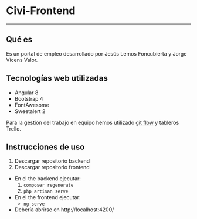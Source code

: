 # Civi-Frontend

<hr>

## Qué es

Es un portal de empleo desarrollado por Jesús Lemos Foncubierta y Jorge Vicens Valor.

## Tecnologías web utilizadas
- Angular 8
- Bootstrap 4
- FontAwesome
- Sweetalert 2

Para la gestión del trabajo en equipo hemos utilizado [git flow](https://nvie.com/posts/a-successful-git-branching-model/) y tableros Trello.

## Instrucciones de uso
1. Descargar repositorio backend
2. Descargar repositorio frontend

- En el the backend ejecutar:
    1. `composer regenerate`
	2. `php artisan serve`
- En el the frontend ejecutar:
	- `ng serve`
- Debería abrirse en http://localhost:4200/